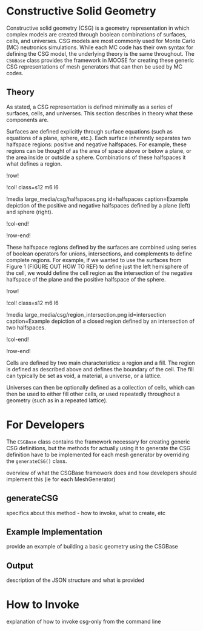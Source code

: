 # Constructive Solid Geometry

Constructive solid geometry (CSG) is a geometry representation in which complex models are created through boolean combinations of surfaces, cells, and universes.
CSG models are most commonly used for Monte Carlo (MC) neutronics simulations.
While each MC code has their own syntax for defining the CSG model, the underlying theory is the same throughout.
The `CSGBase` class provides the framework in MOOSE for creating these generic CSG representations of mesh generators that can then be used by MC codes.

## Theory

As stated, a CSG representation is defined minimally as a series of surfaces, cells, and universes.
This section describes in theory what these components are.

Surfaces are defined explicitly through surface equations (such as equations of a plane, sphere, etc.).
Each surface inherently separates two halfspace regions: positive and negative halfspaces.
For example, these regions can be thought of as the area of space above or below a plane, or the area inside or outside a sphere.
Combinations of these halfspaces it what defines a region.

!row!

!col! class=s12 m6 l6

!media large_media/csg/halfspaces.png
       id=halfspaces
       caption=Example depiction of the positive and negative halfspaces defined by a plane (left) and sphere (right).

!col-end!

!row-end!

These halfspace regions defined by the surfaces are combined using series of boolean operators for unions, intersections, and complements to define complete regions.
For example, if we wanted to use the surfaces from Figure 1 (FIGURE OUT HOW TO REF) to define just the left hemisphere of the cell, we would define the cell region as the intersection of the negative halfspace of the plane and the positive halfspace of the sphere.

!row!

!col! class=s12 m6 l6

!media large_media/csg/region_intersection.png
       id=intersection
       caption=Example depiction of a closed region defined by an intersection of two halfspaces.

!col-end!

!row-end!

Cells are defined by two main characteristics: a region and a fill.
The region is defined as described above and defines the boundary of the cell.
The fill can typically be set as void, a material, a universe, or a lattice.

Universes can then be optionally defined as a collection of cells, which can then be used to either fill other cells, or used repeatedly throughout a geometry (such as in a repeated lattice).

# For Developers

The `CSGBase` class contains the framework necessary for creating generic CSG definitions, but the methods for actually using it to generate the CSG definition have to be implemented for each mesh generator by overriding the `generateCSG()` class.


overview of what the CSGBase framework does and how developers should implement this (ie for each MeshGenerator)

## generateCSG

specifics about this method - how to invoke, what to create, etc

## Example Implementation

provide an example of building a basic geometry using the CSGBase

## Output

description of the JSON structure and what is provided

# How to Invoke

explanation of how to invoke csg-only from the command line